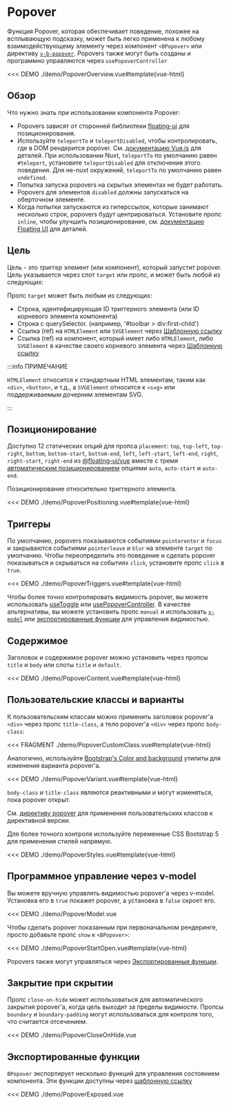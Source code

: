 # Popover

<PageHeader>

Функция Popover, которая обеспечивает поведение, похожее на всплывающую подсказку, может быть легко применена к любому
взаимодействующему элементу через компонент `<BPopover>` или директиву [`v-b-popover`](/docs/directives/b-popover).
Popovers также могут быть созданы и программно управляются через `usePopoverController`

</PageHeader>

<<< DEMO ./demo/PopoverOverview.vue#template{vue-html}

## Обзор

Что нужно знать при использовании компонента Popover:

- Popovers зависят от сторонней библиотеки [floating-ui](https://floating-ui.com/docs) для позиционирования.
- Используйте `teleportTo` и `teleportDisabled`, чтобы контролировать, где в DOM рендерится popover. См. [документацию Vue.js](https://vuejs.org/guide/built-ins/teleport.html) для деталей. При использовании Nuxt, `teleportTo` по умолчанию равен `#teleport`, установите `teleportDisabled` для отключения этого поведения. Для не-nuxt окружений, `teleportTo` по умолчанию равен `undefined`.
- Попытка запуска popovers на скрытых элементах не будет работать.
- Popovers для элементов `disabled` должны запускаться на оберточном элементе.
- Когда попытки запускаются из гиперссылок, которые занимают несколько строк, popovers будут центрироваться. Установите пропс `inline`, чтобы улучшить позиционирование, см. [документацию Floating UI](https://floating-ui.com/docs/inline) для деталей.

## Цель

Цель - это _триггер_ элемент (или компонент), который запустит popover. Цель указывается через слот `target` или пропс, и может быть любой из следующих:

Пропс `target` может быть любым из следующих:

- Строка, идентифицирующая ID триггерного элемента (или ID корневого элемента компонента)
- Строка с querySelector. (например, '#toolbar > div:first-child')
- Ссылка (ref) на `HTMLElement` или `SVGElement` через [Шаблонную ссылку](https://vuejs.org/guide/essentials/template-refs.html)
- Ссылка (ref) на компонент, который имеет либо `HTMLElement`, либо `SVGElement` в качестве своего корневого элемента
  через [Шаблонную ссылку](https://vuejs.org/guide/essentials/template-refs.html)

:::info ПРИМЕЧАНИЕ

`HTMLElement` относится к стандартным HTML элементам, таким как `<div>`, `<button>`, и т.д., а `SVGElement`
относится к `<svg>` или поддерживаемым дочерним элементам SVG.

:::

## Позиционирование

Доступно 12 статических опций для пропса `placement`: `top`, `top-left`, `top-right`,
`bottom`, `bottom-start`, `bottom-end`, `left`, `left-start`, `left-end`, `right`, `right-start`, `right-end` из
[@floating-ui/vue](https://floating-ui.com/) вместе с тремя [автоматическим позиционированием](https://floating-ui.com/docs/autoplacement)
опциями `auto`, `auto-start` и `auto-end`.

Позиционирование относительно триггерного элемента.

<<< DEMO ./demo/PopoverPositioning.vue#template{vue-html}

## Триггеры

По умолчанию, popovers показываются событиями `pointerenter` и `focus` и закрываются событиями `pointerleave` и `blur`
на элементе `target` по умолчанию. Чтобы переопределить это поведение и сделать popover показываться и скрываться
на событиях `click`, установите пропс `click` в `true`.

<<< DEMO ./demo/PopoverTriggers.vue#template{vue-html}

Чтобы более точно контролировать видимость popover, вы можете использовать [useToggle](/docs/composables/useToggle) или
[usePopoverController](/docs/composables/usePopoverController). В качестве альтернативы, вы можете установить пропс `manual`
и использовать [`v-model`](#programmatic-control-via-v-model) или
[экспортированные функции](#exposed-functions) для управления видимостью.

## Содержимое

Заголовок и содержимое popover можно установить через пропсы `title` и `body` или слоты `title`
и `default`.

<<< DEMO ./demo/PopoverContent.vue#template{vue-html}

## Пользовательские классы и варианты

К пользовательским классам можно применить заголовок popover'а `<div>` через пропс `title-class`, а тело popover'а `<div>` через пропс `body-class`:

<<< FRAGMENT ./demo/PopoverCustomClass.vue#template{vue-html}

Аналогично, используйте [Bootstrap's Color and background](https://getbootstrap.su/docs/5.3/helpers/color-background/)
утилиты для изменения варианта popover'а.

<<< DEMO ./demo/PopoverVariant.vue#template{vue-html}

`body-class` и `title-class` являются реактивными и могут изменяться, пока popover открыт.

См. [директиву popover](/docs/directives/popover) для применения пользовательских
классов к директивной версии.

Для более точного контроля используйте переменные CSS Bootstrap 5 для применения стилей напрямую.

<<< DEMO ./demo/PopoverStyles.vue#template{vue-html}

## Программное управление через v-model

Вы можете вручную управлять видимостью popover'а через v-model. Установка его в `true` покажет popover,
а установка в `false` скроет его.

<<< DEMO ./demo/PopoverModel.vue

Чтобы сделать popover показанным при первоначальном рендеринге, просто добавьте пропс `show` к `<BPopover>`:

<<< DEMO ./demo/PopoverStartOpen.vue#template{vue-html}

Popovers также могут управляться через [Экспортированные функции](#exposed-functions).

## Закрытие при скрытии

Пропс `close-on-hide` может использоваться для автоматического закрытия
popover'а, когда цель выходит за пределы видимости. Пропсы `boundary` и `boundary-padding`
могут использоваться для контроля того, что считается отсечением.

<<< DEMO ./demo/PopoverCloseOnHide.vue

## Экспортированные функции

`BPopover` экспортирует несколько функций для управления состоянием компонента.
Эти функции доступны через [шаблонную ссылку](https://vuejs.org/guide/essentials/template-refs.html#template-refs)

<<< DEMO ./demo/PopoverExposed.vue

<ComponentReference :data="data" />

<script lang="ts">
import {data} from '../../data/components/popover.data'

export default {
  setup() {
    return {data}
  }
}
</script>
